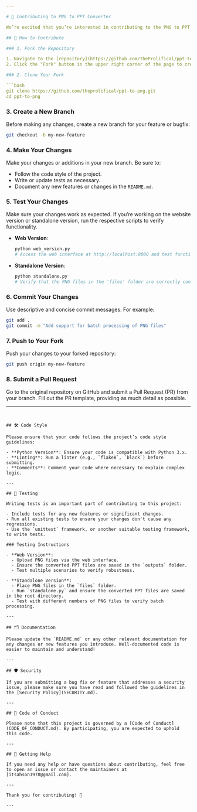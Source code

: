 ```yaml
---

# 🙌 Contributing to PNG to PPT Converter

We’re excited that you’re interested in contributing to the PNG to PPT Converter project! Your contributions help make this project better for everyone. This document provides guidelines and best practices for contributing.

## 📝 How to Contribute

### 1. Fork the Repository

1. Navigate to the [repository](https://github.com/TheProlifical/ppt-to-png) on GitHub.
2. Click the "Fork" button in the upper right corner of the page to create a copy of the repository under your GitHub account.

### 2. Clone Your Fork

```bash
git clone https://github.com/theprolifical/ppt-to-png.git
cd ppt-to-png
```

### 3. Create a New Branch

Before making any changes, create a new branch for your feature or bugfix:

```bash
git checkout -b my-new-feature
```

### 4. Make Your Changes

Make your changes or additions in your new branch. Be sure to:

- Follow the code style of the project.
- Write or update tests as necessary.
- Document any new features or changes in the `README.md`.

### 5. Test Your Changes

Make sure your changes work as expected. If you’re working on the website version or standalone version, run the respective scripts to verify functionality.

- **Web Version**: 
    ```bash
    python web_version.py
    # Access the web interface at http://localhost:8080 and test functionality
    ```
- **Standalone Version**:
    ```bash
    python standalone.py
    # Verify that the PNG files in the 'files' folder are correctly converted to PPT files in the root directory
    ```

### 6. Commit Your Changes

Use descriptive and concise commit messages. For example:

```bash
git add .
git commit -m "Add support for batch processing of PNG files"
```

### 7. Push to Your Fork

Push your changes to your forked repository:

```bash
git push origin my-new-feature
```

### 8. Submit a Pull Request

Go to the original repository on GitHub and submit a Pull Request (PR) from your branch. Fill out the PR template, providing as much detail as possible.

---
```


## 🛠️ Code Style

Please ensure that your code follows the project’s code style guidelines:

- **Python Version**: Ensure your code is compatible with Python 3.x.
- **Linting**: Run a linter (e.g., `flake8`, `black`) before submitting.
- **Comments**: Comment your code where necessary to explain complex logic.

---

## 🧪 Testing

Writing tests is an important part of contributing to this project:

- Include tests for any new features or significant changes.
- Run all existing tests to ensure your changes don't cause any regressions.
- Use the `unittest` framework, or another suitable testing framework, to write tests.

### Testing Instructions

- **Web Version**:
  - Upload PNG files via the web interface.
  - Ensure the converted PPT files are saved in the `outputs` folder.
  - Test multiple scenarios to verify robustness.

- **Standalone Version**:
  - Place PNG files in the `files` folder.
  - Run `standalone.py` and ensure the converted PPT files are saved in the root directory.
  - Test with different numbers of PNG files to verify batch processing.

---

## 🗂️ Documentation

Please update the `README.md` or any other relevant documentation for any changes or new features you introduce. Well-documented code is easier to maintain and understand!

---

## 🛡️ Security

If you are submitting a bug fix or feature that addresses a security issue, please make sure you have read and followed the guidelines in the [Security Policy](SECURITY.md).

---

## 🤝 Code of Conduct

Please note that this project is governed by a [Code of Conduct](CODE_OF_CONDUCT.md). By participating, you are expected to uphold this code.

---

## 💬 Getting Help

If you need any help or have questions about contributing, feel free to open an issue or contact the maintainers at [itsahson1978@gmail.com].

---

Thank you for contributing! 🚀

---
